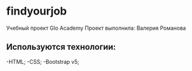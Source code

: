 # findyourjob
Учебный проект Glo Academy
Проект выполнила: Валерия Романова

## Используются технологии:
-HTML;
-CSS;
-Bootstrap v5;
